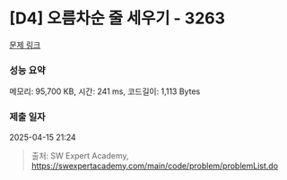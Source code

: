 # [D4] 오름차순 줄 세우기 - 3263 

[문제 링크](https://swexpertacademy.com/main/code/problem/problemDetail.do?contestProbId=AWBC_hNKd_IDFAWr) 

### 성능 요약

메모리: 95,700 KB, 시간: 241 ms, 코드길이: 1,113 Bytes

### 제출 일자

2025-04-15 21:24



> 출처: SW Expert Academy, https://swexpertacademy.com/main/code/problem/problemList.do